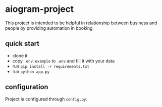 # aiogram-project

This project is intended to be helpful in relationship between business and people by providing automation in booking.

## quick start 

- clone it
- copy `.env.example` to `.env` and fill it with your data
- run `pip install -r requirements.txt`
- run `python app.py`

## configuration

Project is configured through `config.py`.
